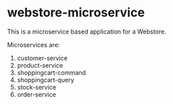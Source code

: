 # webstore-microservice
This is a microservice based application for a Webstore.

Microservices are:
1. customer-service
2. product-service
3. shoppingcart-command
4. shoppingcart-query
5. stock-service
6. order-service